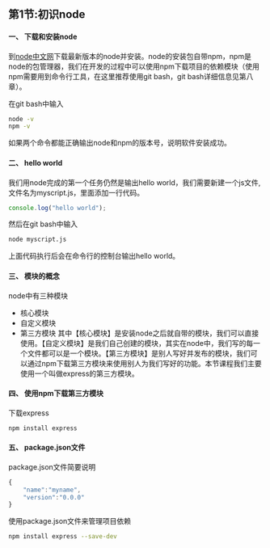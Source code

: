 ## 第1节:初识node

#### 一、 下载和安装node
到[node中文网](http://nodejs.cn/)下载最新版本的node并安装。node的安装包自带npm，npm是node的包管理器，我们在开发的过程中可以使用npm下载项目的依赖模块（使用npm需要用到命令行工具，在这里推荐使用git bash，git bash详细信息见第八章）。

在git bash中输入
``` bash
node -v
npm -v
```
如果两个命令都能正确输出node和npm的版本号，说明软件安装成功。

#### 二、 hello world
我们用node完成的第一个任务仍然是输出hello world，我们需要新建一个js文件,文件名为myscript.js，里面添加一行代码。
``` js
console.log("hello world");
```
然后在git bash中输入
``` bash
node myscript.js
```
上面代码执行后会在命令行的控制台输出hello world。

#### 三、 模块的概念
node中有三种模块
* 核心模块
* 自定义模块
* 第三方模块
其中【核心模块】是安装node之后就自带的模块，我们可以直接使用。【自定义模块】是我们自己创建的模块，其实在node中，我们写的每一个文件都可以是一个模块。【第三方模块】是别人写好并发布的模块，我们可以通过npm下载第三方模块来使用别人为我们写好的功能。本节课程我们主要使用一个叫做express的第三方模块。

#### 四、 使用npm下载第三方模块
下载express
``` bash
npm install express
```

#### 五、 package.json文件
package.json文件简要说明
``` js
{
    "name":"myname",
    "version":"0.0.0"
}
```

使用package.json文件来管理项目依赖
``` bash
npm install express --save-dev
```

